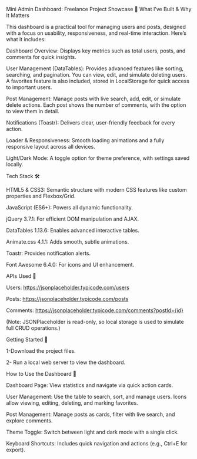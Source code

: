 Mini Admin Dashboard: Freelance Project Showcase 🚀
What I’ve Built & Why It Matters

This dashboard is a practical tool for managing users and posts, designed with a focus on usability, responsiveness, and real-time interaction. Here’s what it includes:

Dashboard Overview: Displays key metrics such as total users, posts, and comments for quick insights.

User Management (DataTables): Provides advanced features like sorting, searching, and pagination. You can view, edit, and simulate deleting users. A favorites feature is also included, stored in LocalStorage for quick access to important users.

Post Management: Manage posts with live search, add, edit, or simulate delete actions. Each post shows the number of comments, with the option to view them in detail.

Notifications (Toastr): Delivers clear, user-friendly feedback for every action.

Loader & Responsiveness: Smooth loading animations and a fully responsive layout across all devices.

Light/Dark Mode: A toggle option for theme preference, with settings saved locally.

Tech Stack 🛠️

HTML5 & CSS3: Semantic structure with modern CSS features like custom properties and Flexbox/Grid.

JavaScript (ES6+): Powers all dynamic functionality.

jQuery 3.7.1: For efficient DOM manipulation and AJAX.

DataTables 1.13.6: Enables advanced interactive tables.

Animate.css 4.1.1: Adds smooth, subtle animations.

Toastr: Provides notification alerts.

Font Awesome 6.4.0: For icons and UI enhancement.

APIs Used 🔗

Users: https://jsonplaceholder.typicode.com/users

Posts: https://jsonplaceholder.typicode.com/posts

Comments: https://jsonplaceholder.typicode.com/comments?postId={id}

(Note: JSONPlaceholder is read-only, so local storage is used to simulate full CRUD operations.)

Getting Started 🚀

1-Download the project files.

2- Run a local web server to view the dashboard.

How to Use the Dashboard 📖

Dashboard Page: View statistics and navigate via quick action cards.

User Management: Use the table to search, sort, and manage users. Icons allow viewing, editing, deleting, and marking favorites.

Post Management: Manage posts as cards, filter with live search, and explore comments.

Theme Toggle: Switch between light and dark mode with a single click.

Keyboard Shortcuts: Includes quick navigation and actions (e.g., Ctrl+E for export).